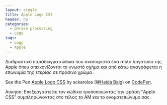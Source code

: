 ```yaml
---
layout: single
title: Apple Logo CSS
header: no
categories:
  - phrase processing
  - Logo
tags:
  - Logo
  - Apple
---
```


Διαδραστικό παράδειγμα κώδικα που αναπαριστά ένα απλό λογότυπο της Apple όπου απεικονίζονται το γνωστό σχήμα και από κάτω αναγράφεται η επωνυμία της ετερίας σε πράσινο χρώμα . 

<p data-height="350" data-theme-id="17517" data-slug-hash="LVELdJ" data-default-tab="result" data-user="sckarolos" class='codepen'>See the Pen <a href='https://codepen.io/hb1/pen/LVELdJ'>Apple Logo CSS</a> by sckarolos (<a href='https://codepen.io/hb1/'>@Haida Baig</a>) on <a href='http://codepen.io'>CodePen</a>.</p>
<script async src="//assets.codepen.io/assets/embed/ei.js"></script>

Ασκηση: Επεξεργαστείτε τον κώδικα τροποποιώντας την φράση "Apple CSS" συμπληρώνοντας στο τέλος το ΑΜ και το ονοματεπώνυμο σας.

